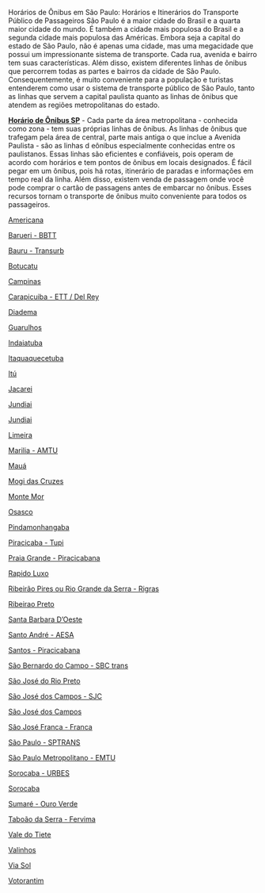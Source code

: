 Horários de Ônibus em São Paulo: Horários e Itinerários do Transporte Público de Passageiros
São Paulo é a maior cidade do Brasil e a quarta maior cidade do mundo. É também a cidade mais populosa do Brasil e a segunda cidade mais populosa das Américas. Embora seja a capital do estado de São Paulo, não é apenas uma cidade, mas uma megacidade que possui um impressionante sistema de transporte. Cada rua, avenida e bairro tem suas características. Além disso, existem diferentes linhas de ônibus que percorrem todas as partes e bairros da cidade de São Paulo. Consequentemente, é muito conveniente para a população e turistas entenderem como usar o sistema de transporte público de São Paulo, tanto as linhas que servem a capital paulista quanto as linhas de ônibus que atendem as regiões metropolitanas do estado.

<strong><a href="https://horariodeonibus.net/horario-de-onibus-sp">Horário de Ônibus SP</a></strong> - Cada parte da área metropolitana - conhecida como zona - tem suas próprias linhas de ônibus. As linhas de ônibus que trafegam pela área de central, parte mais antiga o que inclue a Avenida Paulista - são as linhas d eônibus especialmente conhecidas entre os paulistanos. Essas linhas são eficientes e confiáveis, pois operam de acordo com horários e tem pontos de ônibus em locais designados. É fácil pegar em um ônibus, pois há rotas, itinerário de paradas e informações em tempo real da linha. Além disso, existem venda de passagem onde você pode comprar o cartão de passagens antes de embarcar no ônibus. Esses recursos tornam o transporte de ônibus muito conveniente para todos os passageiros.

<a href="https://horariodeonibus.net/americana">Americana</a>

<a href="https://horariodeonibus.net/horario-de-onibus-barueri">Barueri - BBTT</a>

<a href="https://horariodeonibus.net/transurb-bauru">Bauru - Transurb</a>

<a href="https://horariodeonibus.net/horario-de-onibus-botucatu">Botucatu</a>

<a href="https://horariodeonibus.net/horario-de-onibus-campinas">Campinas</a>

<a href="https://horariodeonibus.net/horario-de-onibus-ett-e-grupo-del-rey">Carapicuiba - ETT / Del Rey</a>

<a href="https://horariodeonibus.net/horario-de-onibus-diadema">Diadema</a>

<a href="https://horariodeonibus.net/linha-de-onibus-guarulhos">Guarulhos</a>

<a href="https://horariodeonibus.net/horario-de-onibus-indaiatuba">Indaiatuba</a>

<a href="https://horariodeonibus.net/horario-de-onibus-itaquaquecetuba">Itaquaquecetuba</a>

<a href="https://horariodeonibus.net/horario-de-onibus-viacao-itu">Itú</a>

<a href="https://horariodeonibus.net/jtu-jacarei">Jacarei</a>

<a href="https://horariodeonibus.net/horario-de-onibus-jundiai">Jundiai</a>

<a href="https://horariodeonibus.net/jandaia-horarios">Jundiai</a>

<a href="https://horariodeonibus.net/sou-limeira">Limeira</a>

<a href="https://horariodeonibus.net/amtu-marilia">Marilia - AMTU</a>

<a href="https://horariodeonibus.net/horario-de-onibus-maua">Mauá</a>

<a href="https://horariodeonibus.net/horario-de-onibus-mogi-das-cruzes">Mogi das Cruzes</a>

<a href="https://horariodeonibus.net/horario-de-onibus-monte-mor">Monte Mor</a>

<a href="https://horariodeonibus.net/viacao-osasco">Osasco</a>

<a href="https://horariodeonibus.net/horario-de-onibus-pindamonhangaba">Pindamonhangaba</a>

<a href="https://horariodeonibus.net/horario-de-onibus-piracicaba">Piracicaba - Tupi</a>

<a href="https://horariodeonibus.net/quanto-tempo-falta-praia-grande">Praia Grande - Piracicabana</a>

<a href="https://horariodeonibus.net/rapido-luxo-campinas">Rapido Luxo</a>

<a href="https://horariodeonibus.net/horario-rigras">Ribeirão Pires ou Rio Grande da Serra - Rigras</a>

<a href="https://horariodeonibus.net/horario-de-onibus-ribeirao-preto">Ribeirao Preto</a>

<a href="https://horariodeonibus.net/sertran">Santa Barbara D’Oeste</a>

<a href="https://horariodeonibus.net/linhas-de-onibus-santo-andre">Santo André - AESA</a>

<a href="https://horariodeonibus.net/quanto-tempo-falta-piracicabana">Santos - Piracicabana</a>

<a href="https://horariodeonibus.net/sbc-trans">São Bernardo do Campo - SBC trans</a>

<a href="https://horariodeonibus.net/riopretrans">São José do Rio Preto</a>

<a href="https://horariodeonibus.net/horario-de-onibus-sjc">São José dos Campos - SJC</a>

<a href="https://horariodeonibus.net/horario-de-onibus-sjc">São José dos Campos</a>

<a href="https://horariodeonibus.net/horario-do-onibus-empresa-sao-jose-franca">São José Franca - Franca</a>

<a href="https://horariodeonibus.net/sptrans">São Paulo - SPTRANS</a>

<a href="https://horariodeonibus.net/emtu">São Paulo Metropolitano - EMTU</a>

<a href="https://horariodeonibus.net/urbes-sorocaba">Sorocaba - URBES</a>

<a href="https://horariodeonibus.net/urbes-sorocaba">Sorocaba</a>

<a href="https://horariodeonibus.net/horario-de-onibus-ouro-verde">Sumaré - Ouro Verde</a>

<a href="https://horariodeonibus.net/horario-de-onibus-taboao-da-serra">Taboão da Serra - Fervima</a>

<a href="https://horariodeonibus.net/viacao-vale-do-tiete">Vale do Tiete</a>

<a href="https://horariodeonibus.net/sou-valinhos">Valinhos</a>

<a href="https://horariodeonibus.net/viacao-via-sol">Via Sol</a>

<a href="https://horariodeonibus.net/horario-de-onibus-votorantim">Votorantim</a>
